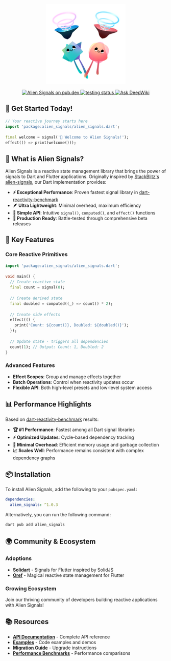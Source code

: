 <p align="center">
  <img src="assets/logo.png" width="250"><br>
<p>

<p align="center">
  <a href="https://pub.dev/packages/alien_signals">
    <img src="https://img.shields.io/pub/v/alien_signals" alt="Alien Signals on pub.dev" />
  </a>
  <a href="https://github.com/medz/alien-signals-dart/actions/workflows/test.yml">
    <img src="https://github.com/medz/alien-signals-dart/actions/workflows/test.yml/badge.svg" alt="testing status" />
  </a>
  <a href="https://deepwiki.com/medz/alien-signals-dart"><img src="https://deepwiki.com/badge.svg" alt="Ask DeepWiki"></a>
</p>

## 🎊 Get Started Today!

```dart
// Your reactive journey starts here
import 'package:alien_signals/alien_signals.dart';

final welcome = signal('🎉 Welcome to Alien Signals!');
effect(() => print(welcome()));
```

## 🌟 What is Alien Signals?

Alien Signals is a reactive state management library that brings the power of signals to Dart and Flutter applications. Originally inspired by [StackBlitz's alien-signals](https://github.com/stackblitz/alien-signals), our Dart implementation provides:

- **⚡ Exceptional Performance**: Proven fastest signal library in [dart-reactivity-benchmark](https://github.com/medz/dart-reactivity-benchmark)
- **🪶 Ultra Lightweight**: Minimal overhead, maximum efficiency
- **🎯 Simple API**: Intuitive `signal()`, `computed()`, and `effect()` functions
- **🔧 Production Ready**: Battle-tested through comprehensive beta releases

## 🚀 Key Features

### Core Reactive Primitives

```dart
import 'package:alien_signals/alien_signals.dart';

void main() {
  // Create reactive state
  final count = signal(0);

  // Create derived state
  final doubled = computed((_) => count() * 2);

  // Create side effects
  effect(() {
    print('Count: ${count()}, Doubled: ${doubled()}');
  });

  // Update state - triggers all dependencies
  count(1); // Output: Count: 1, Doubled: 2
}
```

### Advanced Features

- **Effect Scopes**: Group and manage effects together
- **Batch Operations**: Control when reactivity updates occur
- **Flexible API**: Both high-level presets and low-level system access

## 📊 Performance Highlights

Based on [dart-reactivity-benchmark](https://github.com/medz/dart-reactivity-benchmark) results:

- **🏆 #1 Performance**: Fastest among all Dart signal libraries
- **⚡ Optimized Updates**: Cycle-based dependency tracking
- **🎯 Minimal Overhead**: Efficient memory usage and garbage collection
- **📈 Scales Well**: Performance remains consistent with complex dependency graphs

## 📦 Installation

To install Alien Signals, add the following to your `pubspec.yaml`:

```yaml
dependencies:
  alien_signals: ^1.0.3
```

Alternatively, you can run the following command:

```bash
dart pub add alien_signals
```

## 🌍 Community & Ecosystem

### Adoptions
- **[Solidart](https://github.com/nank1ro/solidart)** - Signals for Flutter inspired by SolidJS
- **[Oref](https://github.com/medz/oref)** - Magical reactive state management for Flutter

### Growing Ecosystem
Join our thriving community of developers building reactive applications with Alien Signals!

## 📚 Resources

- **[API Documentation](https://pub.dev/documentation/alien_signals/latest/)** - Complete API reference
- **[Examples](https://github.com/medz/alien-signals-dart/tree/main/example)** - Code examples and demos
- **[Migration Guide](MIGRATION.md)** - Upgrade instructions
- **[Performance Benchmarks](https://github.com/medz/dart-reactivity-benchmark)** - Performance comparisons

